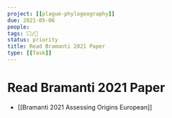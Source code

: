 ```yaml
---
project: [[plague-phylogeography]]
due: 2021-05-06
people:
tags: ⬜/🧨 
status: priority
title: Read Bramanti 2021 Paper
type: [[Task]]
---
```


# Read Bramanti 2021 Paper

- [[Bramanti 2021 Assessing Origins European]]
